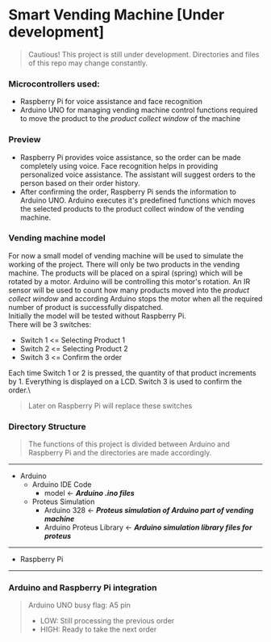 # Smart Vending Machine [Under development]
>Cautious! This project is still under development. Directories and files of this repo may change constantly.
### Microcontrollers used:
* Raspberry Pi for voice assistance and face recognition
* Arduino UNO for managing vending machine control functions required to move the product to the *product collect window* of the machine

### Preview
- Raspberry Pi provides voice assistance, so the order can be made completely using voice. Face recognition helps in providing personalized voice assistance. The assistant will suggest orders to the person based on their order history.
- After confirming the order, Raspberry Pi sends the information to Arduino UNO. Arduino executes it's predefined functions which moves the selected products to the product collect window of the vending machine.

### Vending machine model ###
For now a small model of vending machine will be used to simulate the working of the project. There will only be two products in the vending machine. The products will be placed on a spiral (spring) which will be rotated by a motor. Arduino will be controlling this motor's rotation. An IR sensor will be used to count how many products moved into the *product collect window* and according Arduino stops the motor when all the required number of product is successfully dispatched.\
Initially the model will be tested without Raspberry Pi.\
There will be 3 switches:
* Switch 1 <= Selecting Product 1
* Switch 2 <= Selecting Product 2
* Switch 3 <= Confirm the order

Each time Switch 1 or 2 is pressed, the quantity of that product increments by 1. Everything is displayed on a LCD. Switch 3 is used to confirm the order.\
> Later on Raspberry Pi will replace these switches


### Directory Structure ###
> The functions of this project is divided between Arduino and Raspberry Pi and the directories are made accordingly. 
---
* Arduino
  * Arduino IDE Code
    * model <- ***Arduino .ino files***  
  * Proteus Simulation
     * Arduino 328 <- ***Proteus simulation of Arduino part of vending machine***
     * Arduino Proteus Library <- ***Arduino simulation library files for proteus***
---
* Raspberry Pi

---

### Arduino and Raspberry Pi integration ###
>Arduino UNO busy flag: A5 pin
>* LOW: Still processing the previous order
>* HIGH: Ready to take the next order
